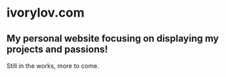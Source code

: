 # ivorylov.com

## My personal website focusing on displaying my projects and passions!
Still in the works, more to come.